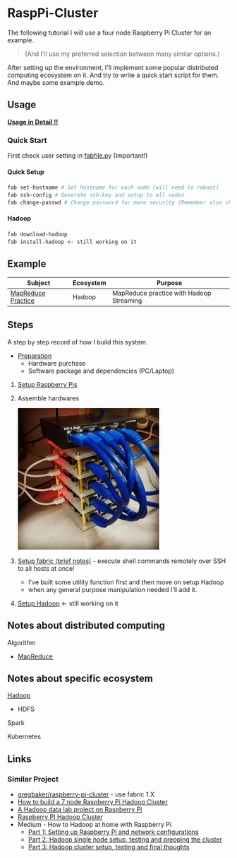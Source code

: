 # RaspPi-Cluster

The following tutorial I will use a four node Raspberry Pi Cluster for an example.

> (And I'll use my preferred selection between many similar options.)

After setting up the environment, I'll implement some popular distributed computing ecosystem on it.
And try to write a quick start script for them. And maybe some example demo.

## Usage

[**Usage in Detail !!**](FabfileHelp.md)

### Quick Start

First check user setting in [fabfile.py](fabfile.py) (Important!)

#### Quick Setup

```sh
fab set-hostname # Set hostname for each node (will need to reboot)
fab ssh-config # Generate ssh-key and setup to all nodes
fab change-passwd # Change password for more security (Remember also change in fabfile.py later if you have changed pi's passowrd)
```

#### Hadoop

```txt
fab download-hadoop
fab install-hadoop <- still working on it
```

## Example

Subject|Ecosystem|Purpose
-------|---------|-------
[MapReduce Practice](Example/MapReduce/)|Hadoop|MapReduce practice with Hadoop Streaming

## Steps

A step by step record of how I build this system.

* [Preparation](Preparation.md)
    * Hardware purchase
    * Software package and dependencies (PC/Laptop)

1. [Setup Raspberry Pis](SetupRaspPi.md)
2. Assemble hardwares

    ![rpi-cluster](Picture/FourNodesRaspberryPiCluster.jpeg)

3. [Setup fabric (brief notes)](SetupFabric.md) - execute shell commands remotely over SSH to all hosts at once!
    * I've built some utility function first and then move on setup Hadoop
    * when any general purpose manipulation needed I'll add it.
4. [Setup Hadoop](SetupHadoop.md) <- still working on it

## Notes about distributed computing

Algorithm

* [MapReduce](Notes/Distributed_Computing/MapReduce.md)

## Notes about specific ecosystem

[Hadoop](Notes/Hadoop/Hadoop.md)

* HDFS

Spark

Kubernetes

## Links

### Similar Project

* [gregbaker/raspberry-pi-cluster](https://github.com/gregbaker/raspberry-pi-cluster) - use fabric 1.X
* [How to build a 7 node Raspberry Pi Hadoop Cluster](http://www.nigelpond.com/uploads/How-to-build-a-7-node-Raspberry-Pi-Hadoop-Cluster.pdf)
* [A Hadoop data lab project on Raspberry Pi](https://blogs.sap.com/2015/04/25/a-hadoop-data-lab-project-on-raspberry-pi-part-14/)
* [Raspberry PI Hadoop Cluster](http://www.widriksson.com/raspberry-pi-hadoop-cluster/)
* Medium - How to Hadoop at home with Raspberry Pi
    * [Part 1: Setting up Raspberry Pi and network configurations](https://medium.com/@jasonicarter/how-to-hadoop-at-home-with-raspberry-pi-part-1-3b71f1b8ac4e#.6xuk426d2)
    * [Part 2: Hadoop single node setup, testing and prepping the cluster](https://medium.com/@jasonicarter/how-to-hadoop-at-home-with-raspberry-pi-part-2-b8ccfbe6ba9a#.rdymvh5zn)
    * [Part 3: Hadoop cluster setup, testing and final thoughts](https://medium.com/@jasonicarter/how-to-hadoop-at-home-with-raspberry-pi-part-3-7d114d35fdf1#.cn9da731k)
